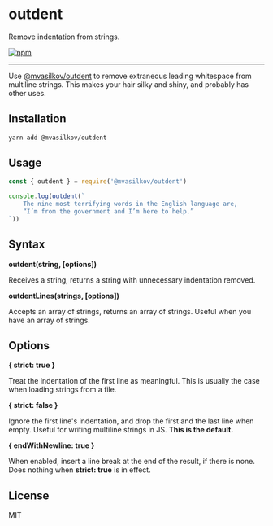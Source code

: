 outdent
===

Remove indentation from strings.

[![npm][npm-image]][npm-url]

---

Use [@mvasilkov/outdent][npm-url] to remove extraneous leading whitespace from
multiline strings. This makes your hair silky and shiny, and probably has
other uses.

Installation
---

```sh
yarn add @mvasilkov/outdent
```

Usage
---

```javascript
const { outdent } = require('@mvasilkov/outdent')

console.log(outdent(`
    The nine most terrifying words in the English language are,
    “I’m from the government and I’m here to help.”
`))
```

Syntax
---

**outdent(string, [options])**

Receives a string, returns a string with unnecessary indentation removed.

**outdentLines(strings, [options])**

Accepts an array of strings, returns an array of strings. Useful when you have
an array of strings.

Options
---

**{ strict: true }**

Treat the indentation of the first line as meaningful. This is usually the
case when loading strings from a file.

**{ strict: false }**

Ignore the first line's indentation, and drop the first and the last line when
empty. Useful for writing multiline strings in JS. **This is the default.**

**{ endWithNewline: true }**

When enabled, insert a line break at the end of the result, if there is none.
Does nothing when **strict: true** is in effect.

License
---

MIT

[npm-image]: https://img.shields.io/npm/v/@mvasilkov/outdent.svg?style=flat-square
[npm-url]: https://www.npmjs.com/package/@mvasilkov/outdent

